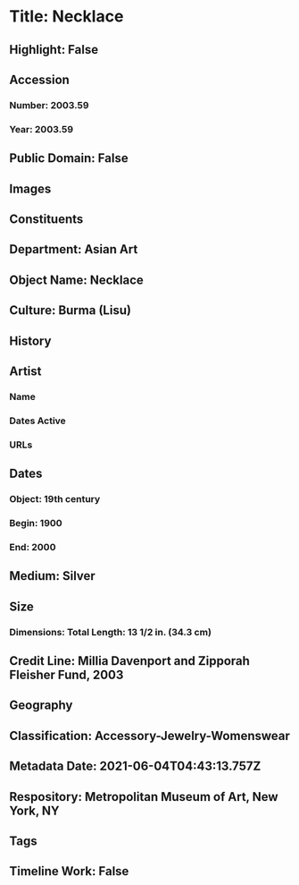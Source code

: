 # Title: Necklace
## Highlight: False
## Accession
### Number: 2003.59
### Year: 2003.59
## Public Domain: False
## Images
## Constituents
## Department: Asian Art
## Object Name: Necklace
## Culture: Burma (Lisu)
## History
## Artist
### Name
### Dates Active
### URLs
## Dates
### Object: 19th century
### Begin: 1900
### End: 2000
## Medium: Silver
## Size
### Dimensions: Total Length: 13 1/2 in. (34.3 cm)
## Credit Line: Millia Davenport and Zipporah Fleisher Fund, 2003
## Geography
## Classification: Accessory-Jewelry-Womenswear
## Metadata Date: 2021-06-04T04:43:13.757Z
## Respository: Metropolitan Museum of Art, New York, NY
## Tags
## Timeline Work: False